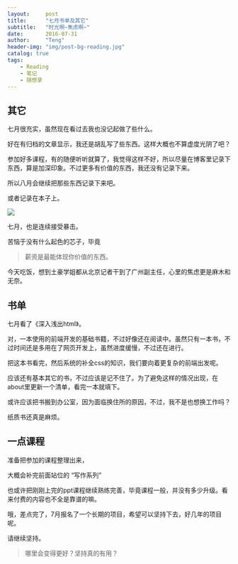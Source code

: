 ```yaml
---
layout:     post
title:      "七月书单及其它"
subtitle:   "时光啊~焦虑啊~"
date:       2016-07-31
author:     "Teng"
header-img: "img/post-bg-reading.jpg"
catalog: true
tags:
    - Reading
    - 笔记
    - 随想录
---
```


## 其它

七月很充实，虽然现在看过去我也没记起做了些什么。

好在有归档的文章显示，我还是胡乱写了些东西。这样大概也不算虚度光阴了吧？

参加好多课程，有的随便听听就算了，我觉得这样不好，所以尽量在博客里记录下东西，算是加深印象。不过更多有价值的东西，我还没有记录下来。

所以八月会继续把那些东西记录下来吧。

或者记录在本子上。

![](http://7xtgob.com1.z0.glb.clouddn.com/16-7-31/29190179.jpg)

七月，也是连续接受暴击。

苦恼于没有什么起色的芯子，毕竟

> 薪资是最能体现你价值的东西。

今天吃饭，想到土豪学姐都从北京记者干到了广州副主任，心里的焦虑更是麻木和无奈。

## 书单

七月看了《深入浅出html》。

对，一本使用的前端开发的基础书籍，不过好像还在阅读中。虽然只有一本书，不过时间还是多用在了网页开发上，虽然进度缓慢，不过还在进行。

把这本书看完，然后系统的补全css的知识，我们要向着更复杂的前端出发呢。

应该还有基本其它的书，不过应该是记不住了。为了避免这样的情况出现，在about里更新一个清单，看完一本就填下。

或许应该把书搬到办公室，因为面临换住所的原因，不过，我不是也想换工作吗？

纸质书还真是麻烦。

## 一点课程

准备把参加的课程整理出来，

大概会补完前面站位的 “写作系列”

也或许把刚刚上完的ppt课程继续熟练完善，毕竟课程一般，并没有多少升级。看来付费的内容也不全是靠谱的嘛。

哦，差点完了，7月报名了一个长期的项目，希望可以坚持下去，好几年的项目呢。

请继续坚持。


> 哪里会变得更好？坚持真的有用？

